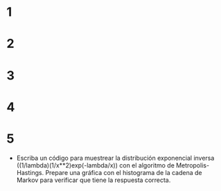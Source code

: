 # 1

# 2

# 3

# 4

# 5

* Escriba un código para muestrear la distribución exponencial inversa ((1/lambda)(1/x**2)exp(-lambda/x)) con el algoritmo de Metropolis-Hastings.
Prepare una gráfica con el histograma de la cadena de Markov para verificar que tiene la respuesta correcta.
